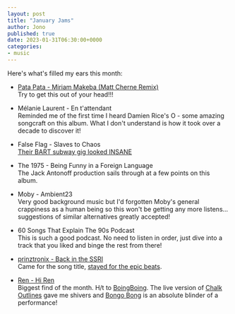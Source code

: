 ```yaml
---
layout: post
title: "January Jams"
author: Jono
published: true
date: 2023-01-31T06:30:00+0000
categories:
- music
---
```

Here's what's filled my ears this month:
* [Pata Pata - Miriam Makeba (Matt Cherne Remix)](https://www.youtube.com/watch?v=3rOr8-IorVs)\
 Try to get this out of your head!!!

* Mélanie Laurent - En t'attendant\
	Reminded me of the first time I heard Damien Rice's O - some amazing songcraft on this album. What I don't understand is how it took over a decade to discover it!

* False Flag - Slaves to Chaos \
	[Their BART subway gig looked INSANE](https://www.instagram.com/falseflagsf/)

* The 1975 - Being Funny in a Foreign Language\
	The Jack Antonoff production sails through at a few points on this album.

* Moby - Ambient23\
	Very good background music but I'd forgotten Moby's general crappiness as a human being so this won't be getting any more listens... suggestions of  similar alternatives greatly accepted! 

* 60 Songs That Explain The 90s Podcast\
	This is such a good podcast. No need to listen in order, just dive into a track that you liked and binge the rest from there!

* [prinztronix - Back in the SSRI](https://tiep.bandcamp.com/album/anyone-for-pong)\
	Came for the song title, [stayed for the epic beats](https://tiep.bandcamp.com/album/pressing-buttons). 

* [Ren - Hi Ren](https://www.youtube.com/watch?v=s_nc1IVoMxc)\
	Biggest find of the month. H/t to [BoingBoing](https://boingboing.net/2023/01/30/discovering-the-intense-refreshingly-unique-music-of-ren.html). The live version of [Chalk Outlines](https://www.youtube.com/watch?v=35yALr_opeg) gave me shivers and [Bongo Bong](https://www.youtube.com/watch?v=EQAUupOFarw) is an absolute blinder of a performance! 
